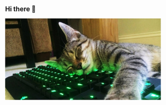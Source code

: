 ## Hi there 👋

<img src="https://github.com/Antontonik86/Antontonik86/blob/main/og_og_1456952588277032743.jpg">
